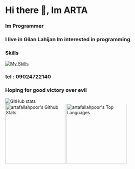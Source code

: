 # Hi there 👋, Im ARTA 
### Im Programmer

### I live in Gilan Lahijan Im interested in programming 


### Skills
[![My Skills](https://skillicons.dev/icons?i=html,css,js,jquery,ts,react,redux,webpack,next,qt,git,github,vscode,atom,netlify,wordpress,mongodb,figma,vercel,redis,tailwind,bootstrap,materialui,nodejs,express,nest,go,py,electron,markdown&perline=10&theme=light)](https://github.com/artafallahpoor)


### tel : 09024722140
### Hoping for good victory over evil
![GitHub stats](https://github-readme-stats.vercel.app/api?username=artafallahpoor&show_icons=true)  
 <a href="https://github.com/anuraghazra/github-readme-stats"><img alt="artafallahpoor's Github Stats" src="https://github-readme-stats.vercel.app/api?username=artafallahpoor&show_icons=true&count_private=true&theme=vision-friendly-dark&hide_border=true" height="192px"/></a>
    <a href="https://github.com/anuraghazra/github-readme-stats"><img alt="artafallahpoor's Top Languages" src="https://github-readme-stats.vercel.app/api/top-langs/?username=artafallahpoor&langs_count=8&layout=compact&theme=vision-friendly-dark&hide_border=true" height="192px"/></a>
